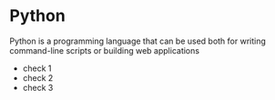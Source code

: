# Python

Python is a programming language that can be used both for writing command-line scripts or building web applications

- check 1
- check 2
- check 3